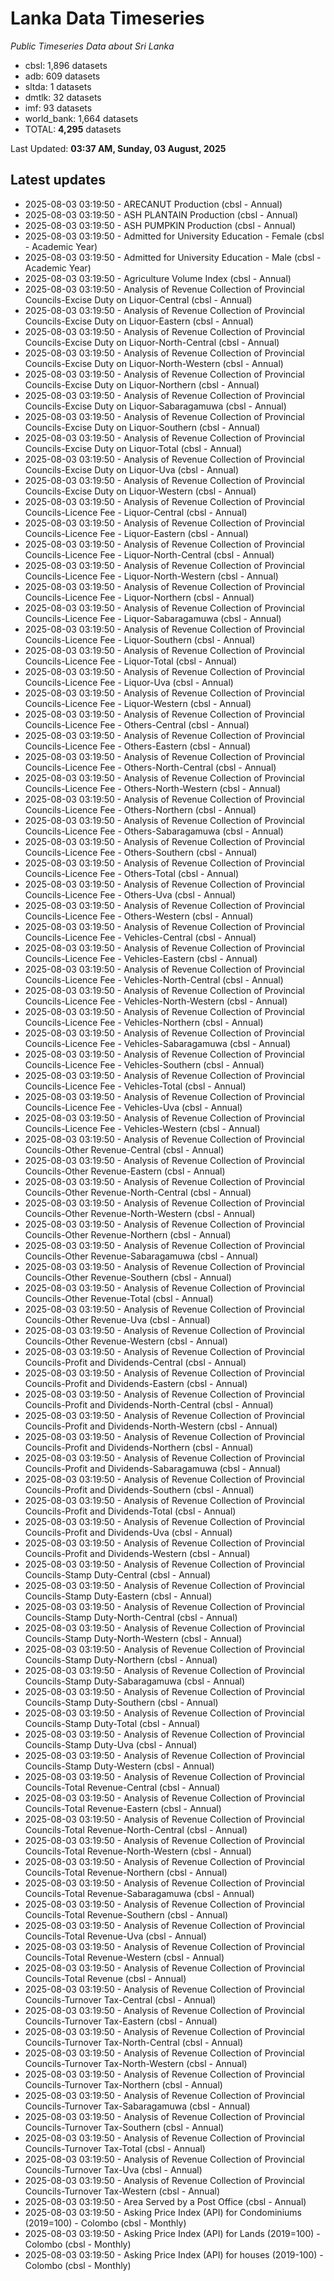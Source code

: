 # Lanka Data Timeseries
*Public Timeseries Data about Sri Lanka*

* cbsl: 1,896 datasets
* adb: 609 datasets
* sltda: 1 datasets
* dmtlk: 32 datasets
* imf: 93 datasets
* world_bank: 1,664 datasets
* TOTAL: **4,295** datasets

Last Updated: **03:37 AM, Sunday, 03 August, 2025**

## Latest updates

* 2025-08-03 03:19:50 - ARECANUT Production (cbsl - Annual)
* 2025-08-03 03:19:50 - ASH PLANTAIN Production (cbsl - Annual)
* 2025-08-03 03:19:50 - ASH PUMPKIN Production (cbsl - Annual)
* 2025-08-03 03:19:50 - Admitted for University Education - Female (cbsl - Academic Year)
* 2025-08-03 03:19:50 - Admitted for University Education - Male (cbsl - Academic Year)
* 2025-08-03 03:19:50 - Agriculture Volume Index (cbsl - Annual)
* 2025-08-03 03:19:50 - Analysis of Revenue Collection of Provincial Councils-Excise Duty on Liquor-Central (cbsl - Annual)
* 2025-08-03 03:19:50 - Analysis of Revenue Collection of Provincial Councils-Excise Duty on Liquor-Eastern (cbsl - Annual)
* 2025-08-03 03:19:50 - Analysis of Revenue Collection of Provincial Councils-Excise Duty on Liquor-North-Central (cbsl - Annual)
* 2025-08-03 03:19:50 - Analysis of Revenue Collection of Provincial Councils-Excise Duty on Liquor-North-Western (cbsl - Annual)
* 2025-08-03 03:19:50 - Analysis of Revenue Collection of Provincial Councils-Excise Duty on Liquor-Northern (cbsl - Annual)
* 2025-08-03 03:19:50 - Analysis of Revenue Collection of Provincial Councils-Excise Duty on Liquor-Sabaragamuwa (cbsl - Annual)
* 2025-08-03 03:19:50 - Analysis of Revenue Collection of Provincial Councils-Excise Duty on Liquor-Southern (cbsl - Annual)
* 2025-08-03 03:19:50 - Analysis of Revenue Collection of Provincial Councils-Excise Duty on Liquor-Total (cbsl - Annual)
* 2025-08-03 03:19:50 - Analysis of Revenue Collection of Provincial Councils-Excise Duty on Liquor-Uva (cbsl - Annual)
* 2025-08-03 03:19:50 - Analysis of Revenue Collection of Provincial Councils-Excise Duty on Liquor-Western (cbsl - Annual)
* 2025-08-03 03:19:50 - Analysis of Revenue Collection of Provincial Councils-Licence Fee - Liquor-Central (cbsl - Annual)
* 2025-08-03 03:19:50 - Analysis of Revenue Collection of Provincial Councils-Licence Fee - Liquor-Eastern (cbsl - Annual)
* 2025-08-03 03:19:50 - Analysis of Revenue Collection of Provincial Councils-Licence Fee - Liquor-North-Central (cbsl - Annual)
* 2025-08-03 03:19:50 - Analysis of Revenue Collection of Provincial Councils-Licence Fee - Liquor-North-Western (cbsl - Annual)
* 2025-08-03 03:19:50 - Analysis of Revenue Collection of Provincial Councils-Licence Fee - Liquor-Northern (cbsl - Annual)
* 2025-08-03 03:19:50 - Analysis of Revenue Collection of Provincial Councils-Licence Fee - Liquor-Sabaragamuwa (cbsl - Annual)
* 2025-08-03 03:19:50 - Analysis of Revenue Collection of Provincial Councils-Licence Fee - Liquor-Southern (cbsl - Annual)
* 2025-08-03 03:19:50 - Analysis of Revenue Collection of Provincial Councils-Licence Fee - Liquor-Total (cbsl - Annual)
* 2025-08-03 03:19:50 - Analysis of Revenue Collection of Provincial Councils-Licence Fee - Liquor-Uva (cbsl - Annual)
* 2025-08-03 03:19:50 - Analysis of Revenue Collection of Provincial Councils-Licence Fee - Liquor-Western (cbsl - Annual)
* 2025-08-03 03:19:50 - Analysis of Revenue Collection of Provincial Councils-Licence Fee - Others-Central (cbsl - Annual)
* 2025-08-03 03:19:50 - Analysis of Revenue Collection of Provincial Councils-Licence Fee - Others-Eastern (cbsl - Annual)
* 2025-08-03 03:19:50 - Analysis of Revenue Collection of Provincial Councils-Licence Fee - Others-North-Central (cbsl - Annual)
* 2025-08-03 03:19:50 - Analysis of Revenue Collection of Provincial Councils-Licence Fee - Others-North-Western (cbsl - Annual)
* 2025-08-03 03:19:50 - Analysis of Revenue Collection of Provincial Councils-Licence Fee - Others-Northern (cbsl - Annual)
* 2025-08-03 03:19:50 - Analysis of Revenue Collection of Provincial Councils-Licence Fee - Others-Sabaragamuwa (cbsl - Annual)
* 2025-08-03 03:19:50 - Analysis of Revenue Collection of Provincial Councils-Licence Fee - Others-Southern (cbsl - Annual)
* 2025-08-03 03:19:50 - Analysis of Revenue Collection of Provincial Councils-Licence Fee - Others-Total (cbsl - Annual)
* 2025-08-03 03:19:50 - Analysis of Revenue Collection of Provincial Councils-Licence Fee - Others-Uva (cbsl - Annual)
* 2025-08-03 03:19:50 - Analysis of Revenue Collection of Provincial Councils-Licence Fee - Others-Western (cbsl - Annual)
* 2025-08-03 03:19:50 - Analysis of Revenue Collection of Provincial Councils-Licence Fee - Vehicles-Central (cbsl - Annual)
* 2025-08-03 03:19:50 - Analysis of Revenue Collection of Provincial Councils-Licence Fee - Vehicles-Eastern (cbsl - Annual)
* 2025-08-03 03:19:50 - Analysis of Revenue Collection of Provincial Councils-Licence Fee - Vehicles-North-Central (cbsl - Annual)
* 2025-08-03 03:19:50 - Analysis of Revenue Collection of Provincial Councils-Licence Fee - Vehicles-North-Western (cbsl - Annual)
* 2025-08-03 03:19:50 - Analysis of Revenue Collection of Provincial Councils-Licence Fee - Vehicles-Northern (cbsl - Annual)
* 2025-08-03 03:19:50 - Analysis of Revenue Collection of Provincial Councils-Licence Fee - Vehicles-Sabaragamuwa (cbsl - Annual)
* 2025-08-03 03:19:50 - Analysis of Revenue Collection of Provincial Councils-Licence Fee - Vehicles-Southern (cbsl - Annual)
* 2025-08-03 03:19:50 - Analysis of Revenue Collection of Provincial Councils-Licence Fee - Vehicles-Total (cbsl - Annual)
* 2025-08-03 03:19:50 - Analysis of Revenue Collection of Provincial Councils-Licence Fee - Vehicles-Uva (cbsl - Annual)
* 2025-08-03 03:19:50 - Analysis of Revenue Collection of Provincial Councils-Licence Fee - Vehicles-Western (cbsl - Annual)
* 2025-08-03 03:19:50 - Analysis of Revenue Collection of Provincial Councils-Other Revenue-Central (cbsl - Annual)
* 2025-08-03 03:19:50 - Analysis of Revenue Collection of Provincial Councils-Other Revenue-Eastern (cbsl - Annual)
* 2025-08-03 03:19:50 - Analysis of Revenue Collection of Provincial Councils-Other Revenue-North-Central (cbsl - Annual)
* 2025-08-03 03:19:50 - Analysis of Revenue Collection of Provincial Councils-Other Revenue-North-Western (cbsl - Annual)
* 2025-08-03 03:19:50 - Analysis of Revenue Collection of Provincial Councils-Other Revenue-Northern (cbsl - Annual)
* 2025-08-03 03:19:50 - Analysis of Revenue Collection of Provincial Councils-Other Revenue-Sabaragamuwa (cbsl - Annual)
* 2025-08-03 03:19:50 - Analysis of Revenue Collection of Provincial Councils-Other Revenue-Southern (cbsl - Annual)
* 2025-08-03 03:19:50 - Analysis of Revenue Collection of Provincial Councils-Other Revenue-Total (cbsl - Annual)
* 2025-08-03 03:19:50 - Analysis of Revenue Collection of Provincial Councils-Other Revenue-Uva (cbsl - Annual)
* 2025-08-03 03:19:50 - Analysis of Revenue Collection of Provincial Councils-Other Revenue-Western (cbsl - Annual)
* 2025-08-03 03:19:50 - Analysis of Revenue Collection of Provincial Councils-Profit and Dividends-Central (cbsl - Annual)
* 2025-08-03 03:19:50 - Analysis of Revenue Collection of Provincial Councils-Profit and Dividends-Eastern (cbsl - Annual)
* 2025-08-03 03:19:50 - Analysis of Revenue Collection of Provincial Councils-Profit and Dividends-North-Central (cbsl - Annual)
* 2025-08-03 03:19:50 - Analysis of Revenue Collection of Provincial Councils-Profit and Dividends-North-Western (cbsl - Annual)
* 2025-08-03 03:19:50 - Analysis of Revenue Collection of Provincial Councils-Profit and Dividends-Northern (cbsl - Annual)
* 2025-08-03 03:19:50 - Analysis of Revenue Collection of Provincial Councils-Profit and Dividends-Sabaragamuwa (cbsl - Annual)
* 2025-08-03 03:19:50 - Analysis of Revenue Collection of Provincial Councils-Profit and Dividends-Southern (cbsl - Annual)
* 2025-08-03 03:19:50 - Analysis of Revenue Collection of Provincial Councils-Profit and Dividends-Total (cbsl - Annual)
* 2025-08-03 03:19:50 - Analysis of Revenue Collection of Provincial Councils-Profit and Dividends-Uva (cbsl - Annual)
* 2025-08-03 03:19:50 - Analysis of Revenue Collection of Provincial Councils-Profit and Dividends-Western (cbsl - Annual)
* 2025-08-03 03:19:50 - Analysis of Revenue Collection of Provincial Councils-Stamp Duty-Central (cbsl - Annual)
* 2025-08-03 03:19:50 - Analysis of Revenue Collection of Provincial Councils-Stamp Duty-Eastern (cbsl - Annual)
* 2025-08-03 03:19:50 - Analysis of Revenue Collection of Provincial Councils-Stamp Duty-North-Central (cbsl - Annual)
* 2025-08-03 03:19:50 - Analysis of Revenue Collection of Provincial Councils-Stamp Duty-North-Western (cbsl - Annual)
* 2025-08-03 03:19:50 - Analysis of Revenue Collection of Provincial Councils-Stamp Duty-Northern (cbsl - Annual)
* 2025-08-03 03:19:50 - Analysis of Revenue Collection of Provincial Councils-Stamp Duty-Sabaragamuwa (cbsl - Annual)
* 2025-08-03 03:19:50 - Analysis of Revenue Collection of Provincial Councils-Stamp Duty-Southern (cbsl - Annual)
* 2025-08-03 03:19:50 - Analysis of Revenue Collection of Provincial Councils-Stamp Duty-Total (cbsl - Annual)
* 2025-08-03 03:19:50 - Analysis of Revenue Collection of Provincial Councils-Stamp Duty-Uva (cbsl - Annual)
* 2025-08-03 03:19:50 - Analysis of Revenue Collection of Provincial Councils-Stamp Duty-Western (cbsl - Annual)
* 2025-08-03 03:19:50 - Analysis of Revenue Collection of Provincial Councils-Total Revenue-Central (cbsl - Annual)
* 2025-08-03 03:19:50 - Analysis of Revenue Collection of Provincial Councils-Total Revenue-Eastern (cbsl - Annual)
* 2025-08-03 03:19:50 - Analysis of Revenue Collection of Provincial Councils-Total Revenue-North-Central (cbsl - Annual)
* 2025-08-03 03:19:50 - Analysis of Revenue Collection of Provincial Councils-Total Revenue-North-Western (cbsl - Annual)
* 2025-08-03 03:19:50 - Analysis of Revenue Collection of Provincial Councils-Total Revenue-Northern (cbsl - Annual)
* 2025-08-03 03:19:50 - Analysis of Revenue Collection of Provincial Councils-Total Revenue-Sabaragamuwa (cbsl - Annual)
* 2025-08-03 03:19:50 - Analysis of Revenue Collection of Provincial Councils-Total Revenue-Southern (cbsl - Annual)
* 2025-08-03 03:19:50 - Analysis of Revenue Collection of Provincial Councils-Total Revenue-Uva (cbsl - Annual)
* 2025-08-03 03:19:50 - Analysis of Revenue Collection of Provincial Councils-Total Revenue-Western (cbsl - Annual)
* 2025-08-03 03:19:50 - Analysis of Revenue Collection of Provincial Councils-Total Revenue (cbsl - Annual)
* 2025-08-03 03:19:50 - Analysis of Revenue Collection of Provincial Councils-Turnover Tax-Central (cbsl - Annual)
* 2025-08-03 03:19:50 - Analysis of Revenue Collection of Provincial Councils-Turnover Tax-Eastern (cbsl - Annual)
* 2025-08-03 03:19:50 - Analysis of Revenue Collection of Provincial Councils-Turnover Tax-North-Central (cbsl - Annual)
* 2025-08-03 03:19:50 - Analysis of Revenue Collection of Provincial Councils-Turnover Tax-North-Western (cbsl - Annual)
* 2025-08-03 03:19:50 - Analysis of Revenue Collection of Provincial Councils-Turnover Tax-Northern (cbsl - Annual)
* 2025-08-03 03:19:50 - Analysis of Revenue Collection of Provincial Councils-Turnover Tax-Sabaragamuwa (cbsl - Annual)
* 2025-08-03 03:19:50 - Analysis of Revenue Collection of Provincial Councils-Turnover Tax-Southern (cbsl - Annual)
* 2025-08-03 03:19:50 - Analysis of Revenue Collection of Provincial Councils-Turnover Tax-Total (cbsl - Annual)
* 2025-08-03 03:19:50 - Analysis of Revenue Collection of Provincial Councils-Turnover Tax-Uva (cbsl - Annual)
* 2025-08-03 03:19:50 - Analysis of Revenue Collection of Provincial Councils-Turnover Tax-Western (cbsl - Annual)
* 2025-08-03 03:19:50 - Area Served by a Post Office (cbsl - Annual)
* 2025-08-03 03:19:50 - Asking Price Index (API) for Condominiums (2019=100) - Colombo (cbsl - Monthly)
* 2025-08-03 03:19:50 - Asking Price Index (API) for Lands (2019=100) - Colombo (cbsl - Monthly)
* 2025-08-03 03:19:50 - Asking Price Index (API) for houses (2019-100) - Colombo (cbsl - Monthly)